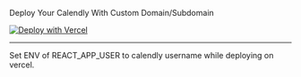 Deploy Your Calendly With Custom Domain/Subdomain

[![Deploy with Vercel](https://vercel.com/button)](https://vercel.com/new/project?template=https://github.com/chinyasuhail/calendly)

---
Set ENV of REACT_APP_USER to calendly username while deploying on vercel.
